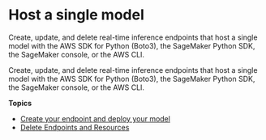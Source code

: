 # Host a single model<a name="realtime-single-model"></a>

Create, update, and delete real\-time inference endpoints that host a single model with the AWS SDK for Python \(Boto3\), the SageMaker Python SDK, the SageMaker console, or the AWS CLI\.

Create, update, and delete real\-time inference endpoints that host a single model with the AWS SDK for Python \(Boto3\), the SageMaker Python SDK, the SageMaker console, or the AWS CLI\.

**Topics**
+ [Create your endpoint and deploy your model](realtime-endpoints-deployment.md)
+ [Delete Endpoints and Resources](realtime-endpoints-delete-resources.md)